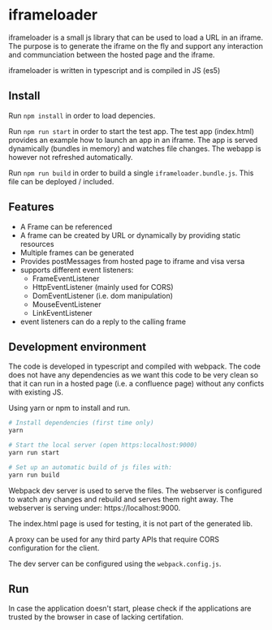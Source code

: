 # iframeloader
iframeloader is a small js library that can be used to load a URL in an iframe. The purpose is to generate the iframe on the fly and support any interaction and communciation between the hosted page and the iframe. 

iframeloader is written in typescript and is compiled in JS (es5)

## Install
Run `npm install` in order to load depencies. 

Run `npm run start` in order to start the test app. The test app (index.html) provides an example how to launch an app in an iframe. The app is served dynamically (bundles in memory) and watches file changes. The webapp is however not refreshed automatically.

Run `npm run build` in order to build a single `iframeloader.bundle.js`. This file can be deployed / included.

## Features
- A Frame can be referenced
- A frame can be created by URL or dynamically by providing static resources
- Multiple frames can be generated
- Provides postMessages from hosted page to iframe and visa versa
- supports different event listeners:
    * FrameEventListener
    * HttpEventListener (mainly used for CORS)
    * DomEventListener (i.e. dom manipulation)
    * MouseEventListener
    * LinkEventListener
- event listeners can do a reply to the calling frame

## Development environment
The code is developed in typescript and compiled with webpack.
The code does not have any dependencies as we want this code to be very clean so that it can run in a hosted page (i.e. a confluence page) without any conficts with existing JS.

Using yarn or npm to install and run.

```bash
# Install dependencies (first time only)
yarn

# Start the local server (open https:localhost:9000)
yarn run start

# Set up an automatic build of js files with:
yarn run build
```

Webpack dev server is used to serve the files. The webserver is configured to watch any changes and rebuild and serves them right away. The webserver is serving under: https://localhost:9000.

The index.html page is used for testing, it is not part of the generated lib.

A proxy can be used for any third party APIs that require CORS configuration for the client.

The dev server can be configured using the `webpack.config.js`.

## Run
In case the application doesn't start, please check if the applications are trusted by the browser in case of lacking certifation.